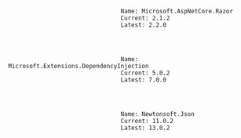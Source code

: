 

 
 
                                    Name: Microsoft.AspNetCore.Razor
                                    Current: 2.1.2
                                    Latest: 2.2.0 
 
 
 
 
                                    Name: Microsoft.Extensions.DependencyInjection
                                    Current: 5.0.2
                                    Latest: 7.0.0 
 
 
 
 
                                    Name: Newtonsoft.Json
                                    Current: 11.0.2
                                    Latest: 13.0.2 
 
 